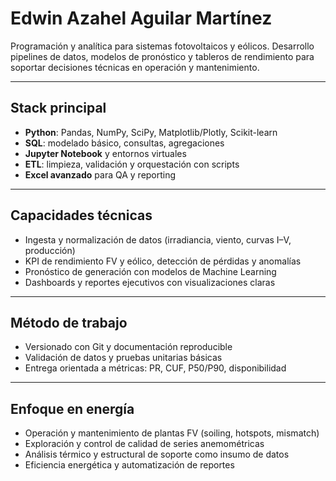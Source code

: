 # Edwin Azahel Aguilar Martínez

Programación y analítica para sistemas fotovoltaicos y eólicos. Desarrollo pipelines de datos, modelos de pronóstico y tableros de rendimiento para soportar decisiones técnicas en operación y mantenimiento.

---

## Stack principal
- **Python**: Pandas, NumPy, SciPy, Matplotlib/Plotly, Scikit-learn  
- **SQL**: modelado básico, consultas, agregaciones  
- **Jupyter Notebook** y entornos virtuales  
- **ETL**: limpieza, validación y orquestación con scripts  
- **Excel avanzado** para QA y reporting  

---

## Capacidades técnicas
- Ingesta y normalización de datos (irradiancia, viento, curvas I–V, producción)  
- KPI de rendimiento FV y eólico, detección de pérdidas y anomalías  
- Pronóstico de generación con modelos de Machine Learning  
- Dashboards y reportes ejecutivos con visualizaciones claras  

---

## Método de trabajo
- Versionado con Git y documentación reproducible  
- Validación de datos y pruebas unitarias básicas  
- Entrega orientada a métricas: PR, CUF, P50/P90, disponibilidad  

---

## Enfoque en energía
- Operación y mantenimiento de plantas FV (soiling, hotspots, mismatch)  
- Exploración y control de calidad de series anemométricas  
- Análisis térmico y estructural de soporte como insumo de datos  
- Eficiencia energética y automatización de reportes  


